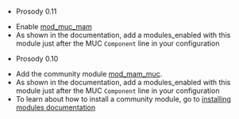 * Prosody 0.11
 - Enable [mod\_muc\_mam](https://prosody.im/doc/modules/mod_muc_mam)
 - As shown in the documentation, add a modules\_enabled with this module just after
   the MUC `Component` line in your configuration
* Prosody 0.10
 - Add the community module [mod\_mam\_muc](https://modules.prosody.im/mod_mam_muc).
 - As shown in the documentation, add a modules\_enabled with this module just after
   the MUC `Component` line in your configuration
 - To learn about how to install a community module, go to [installing modules documentation](https://prosody.im/doc/installing_modules)
